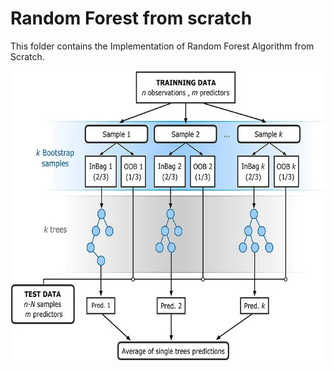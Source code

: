 # Random Forest from scratch

This folder contains the Implementation of Random Forest Algorithm from Scratch.

![Random Forest](img1.webp)
